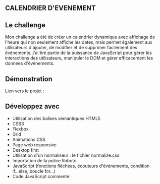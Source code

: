 ## CALENDRIER D'EVENEMENT

## Le challenge

Mon challenge a été de créer un calendrier dynamique avec affichage de l'heure qui non seulement affiche les dates, mais permet également aux utilisateurs d'ajouter, de modifier et de supprimer facilement des événements.
j'ai tiré partie de la puissance de JavaScript pour gérer les interactions des utilisateurs, manipuler le DOM et gérer efficacement les données d'événements.

## Démonstration

Lien vers le projet :

## Développez avec

- Utilisation des balises sémantiques HTML5
- CSS3
- Flexbox
- Grid
- Animations CSS
- Page web responsive
- Desktop first
- Utilisation d'un normaliseur : le fichier normalize.css
- Importation de la police Roboto
- JavaScript (fonctions fléchées, écouteurs d'événements, condition if...else, boucle for...)
- Code JavaScript commenté
